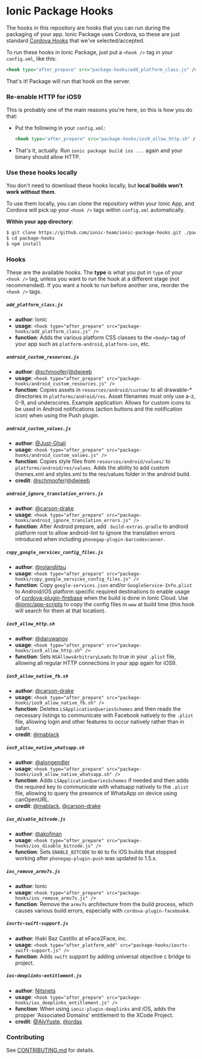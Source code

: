 # Ionic Package Hooks

The hooks in this repository are hooks that you can run during the packaging of
your app. Ionic Package uses Cordova, so these are just standard [Cordova
Hooks](http://cordova.apache.org/docs/en/edge/guide/appdev/hooks/index.html)
that we've selected/accepted.

To run these hooks in Ionic Package, just put a `<hook />` tag in your
`config.xml`, like this:

```xml
<hook type="after_prepare" src="package-hooks/add_platform_class.js" />
```

That's it! Package will run that hook on the server.

### Re-enable HTTP for iOS9

This is probably one of the main reasons you're here, so this is how you do
that:

* Put the following in your `config.xml`:

    ```xml
    <hook type="after_prepare" src="package-hooks/ios9_allow_http.sh" />
    ```
* That's it, actually. Run `ionic package build ios ...` again and your binary
  should allow HTTP.

### Use these hooks locally

You don't need to download these hooks locally, but **local builds won't work
without them**.

To use them locally, you can clone the repository within your Ionic App, and
Cordova will pick up your `<hook />` tags within `config.xml` automatically.

**Within your app directory**:
```bash
$ git clone https://github.com/ionic-team/ionic-package-hooks.git ./package-hooks
$ cd package-hooks
$ npm install
```

### Hooks

These are the available hooks. The **type** is what you put in `type` of your
`<hook />` tag, unless you want to run the hook at a different stage (not
recommended). If you want a hook to run before another one, reorder the `<hook
/>` tags.

##### `add_platform_class.js`

* **author**: Ionic
* **usage**: `<hook type="after_prepare" src="package-hooks/add_platform_class.js" />`
* **function**: Adds the various platform CSS classes to the `<body>` tag of
  your app such as `platform-android`, `platform-ios`, etc.

##### `android_custom_resources.js`

* **author**: [@schmoofer](https://github.com/schmoofer)/[@dwieeb](https://github.com/dwieeb)
* **usage**: `<hook type="after_prepare" src="package-hooks/android_custom_resources.js" />`
* **function**: Copies assets in `resources/android/custom/` to all drawable-*
  directories in `platforms/android/res`. Asset filenames must only use a-z,
  0-9, and underscores. Example application: Allows for custom icons to be used
  in Android notifications (action buttons and the notification icon) when
  using the Push plugin.

##### `android_custom_values.js`

* **author**: [@Just-Ghali](https://github.com/Just-Ghali)
* **usage**: `<hook type="after_prepare" src="package-hooks/android_custom_values.js" />`
* **function**: Copies style files from `resources/android/values/` to `platforms/android/res/values`. Adds the ability
  to add custom themes.xml and styles.xml to the res/values folder in the android build.
* **credit**: [@schmoofer](https://github.com/schmoofer)/[@dwieeb](https://github.com/dwieeb)

##### `android_ignore_translation_errors.js`

* **author**: [@carson-drake](https://github.com/carson-drake)
* **usage**: `<hook type="after_prepare" src="package-hooks/android_ignore_translation_errors.js" />`
* **function**: After Android prepare, add ` build-extras.gradle` to android platform root to
  allow android-lint to ignore the translation errors introduced when including `phonegap-plugin-barcodescanner`.

##### `copy_google_services_config_files.js`

* **author**: [@rolandjitsu](https://github.com/rolandjitsu)
* **usage**: `<hook type="after_prepare" src="package-hooks/copy_google_services_config_files.js" />`
* **function**: Copy `google-services.json` and/or `GoogleService-Info.plist` to Android/iOS platform specific required destinations to enable usage of [cordova-plugin-firebase](https://github.com/arnesson/cordova-plugin-firebase) when the build is done in Ionic Cloud. Use [@ionic/app-scripts](https://github.com/ionic-team/ionic-app-scripts) to copy the config files in `www` at build time (this hook will search for them at that location).

##### `ios9_allow_http.sh`

* **author**: [@daruwanov](https://github.com/daruwanov)
* **usage**: `<hook type="after_prepare" src="package-hooks/ios9_allow_http.sh" />`
* **function**: Sets `NSAllowsArbitraryLoads` to true in your `.plist` file,
  allowing all regular HTTP connections in your app again for iOS9.

##### `ios9_allow_native_fb.sh`

* **author**: [@carson-drake](https://github.com/carson-drake)
* **usage**: `<hook type="after_prepare" src="package-hooks/ios9_allow_native_fb.sh" />`
* **function**: Deletes `LSApplicationQueriesSchemes` and then reads the necessary
  listings to communicate with Facebook natively to the `.plist` file,
  allowing login and other features to occur natively rather than in safari.
* **credit**: [@mablack](https://github.com/mablack)


##### `ios9_allow_native_whatsapp.sh`

* **author**: [@alongendler](https://github.com/alongendler)
* **usage**: `<hook type="after_prepare" src="package-hooks/ios9_allow_native_whatsapp.sh" />`
* **function**: Adds `LSApplicationQueriesSchemes` if needed and then adds the required
  key to communicate with whatsapp natively to the `.plist` file,
  allowing to query the presence of WhatsApp on device using canOpenURL.
* **credit**: [@mablack](https://github.com/mablack), [@carson-drake](https://github.com/carson-drake)

##### `ios_disable_bitcode.js`

* **author**: [@akofman](https://github.com/akofman)
* **usage**: `<hook type="after_prepare" src="package-hooks/ios_disable_bitcode.js" />`
* **function**: Sets `ENABLE_BITCODE` to `NO` to fix iOS builds that stopped
  working after `phonegap-plugin-push` was updated to 1.5.x.

##### `ios_remove_armv7s.js`

* **author**: Ionic
* **usage**: `<hook type="after_prepare" src="package-hooks/ios_remove_armv7s.js" />`
* **function**: Remove the `armv7s` architecture from the build process, which
  causes various build errors, especially with `cordova-plugin-facebook4`.

##### `iosrtc-swift-support.js`

* **author**: Iñaki Baz Castillo at eFace2Face, inc.
* **usage**: `<hook type="after_platform_add" src="package-hooks/iosrtc-swift-support.js" />`
* **function**: Adds `swift` support by adding universal objective c bridge to project.

##### `ios-deeplinks-entitlement.js`

* **author**: [Nitsnets](http://www.nitsnets.com/)
* **usage**: `<hook type="after_prepare" src="package-hooks/ios_deeplinks_entitlement.js" />`
* **function**: When using `ionic-plugin-deeplinks` and iOS, adds the propper 'Associated Domains' entitlement to the XCode Project.
* **credit**: [@AlvYuste](https://github.com/AlvYuste/), [@ordas](https://github.com/ordas/) 


### Contributing

See [CONTRIBUTING.md](https://github.com/ionic-team/ionic-package-hooks/blob/master/CONTRIBUTING.md) for details.
